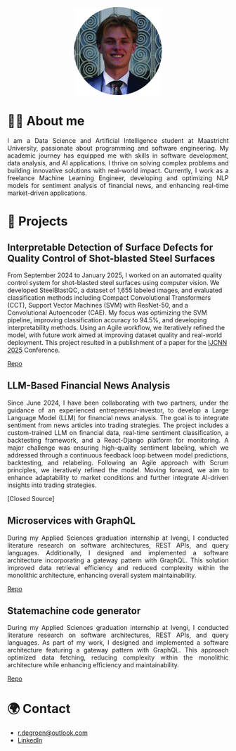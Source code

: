 <p align="center">
  <img src="profilepicture_fixed.jpg" alt="Profile Picture" width="200"/>
</p>

# 🙋‍♂️ About me
<p style="text-align: justify;"> I am a Data Science and Artificial Intelligence student at Maastricht University, passionate about programming and software engineering. My academic journey has equipped me with skills in software development, data analysis, and AI applications. I thrive on solving complex problems and building innovative solutions with real-world impact. Currently, I work as a freelance Machine Learning Engineer, developing and optimizing NLP models for sentiment analysis of financial news, and enhancing real-time market-driven applications. </p>

# 📂 Projects
## Interpretable Detection of Surface Defects for Quality Control of Shot-blasted Steel Surfaces
From September 2024 to January 2025, I worked on an automated quality control system for shot-blasted steel surfaces using computer vision. We developed SteelBlastQC, a dataset of 1,655 labeled images, and evaluated classification methods including Compact Convolutional Transformers (CCT), Support Vector Machines (SVM) with ResNet-50, and a Convolutional Autoencoder (CAE). My focus was optimizing the SVM pipeline, improving classification accuracy to 94.5%, and developing interpretability methods. Using an Agile workflow, we iteratively refined the model, with future work aimed at improving dataset quality and real-world deployment. This project resulted in a publishment of a paper for the [IJCNN 2025](https://2025.ijcnn.org/) Conference.

[Repo](https://github.com/andrejhulak/quality-control)

## LLM-Based Financial News Analysis
<p style="text-align: justify;"> Since June 2024, I have been collaborating with two partners, under the guidance of an experienced entrepreneur-investor, to develop a Large Language Model (LLM) for financial news analysis. The goal is to integrate sentiment from news articles into trading strategies. The project includes a custom-trained LLM on financial data, real-time sentiment classification, a backtesting framework, and a React-Django platform for monitoring. A major challenge was ensuring high-quality sentiment labeling, which we addressed through a continuous feedback loop between model predictions, backtesting, and relabeling. Following an Agile approach with Scrum principles, we iteratively refined the model. Moving forward, we aim to enhance adaptability to market conditions and further integrate AI-driven insights into trading strategies. </p>

[Closed Source]

## Microservices with GraphQL
<p style="text-align: justify;"> During my Applied Sciences graduation internship at Ivengi, I conducted literature research on software architectures, REST APIs, and query languages. Additionally, I designed and implemented a software architecture incorporating a gateway pattern with GraphQL. This solution improved data retrieval efficiency and reduced complexity within the monolithic architecture, enhancing overall system maintainability. </p>

[Repo](https://github.com/rutgerfrans/GraphQL-in-Microservice-Gateway-Pattern)

## Statemachine code generator
<p style="text-align: justify;"> During my Applied Sciences graduation internship at Ivengi, I conducted literature research on software architectures, REST APIs, and query languages. As part of my work, I designed and implemented a software architecture featuring a gateway pattern with GraphQL. This approach optimized data fetching, reducing complexity within the monolithic architecture while enhancing efficiency and maintainability. </p>

[Repo](https://github.com/rutgerfrans/Statemachine-Code-Generator)

# 🌍 Contact
- r.degroen@outlook.com
- [LinkedIn](https://www.linkedin.com/in/rutgerfrans/)


